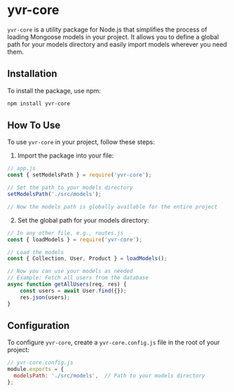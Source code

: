 # yvr-core

`yvr-core` is a utility package for Node.js that simplifies the process of loading Mongoose models in your project. It allows you to define a global path for your models directory and easily import models wherever you need them.

## Installation

To install the package, use npm:

```bash
npm install yvr-core

```
## How To Use
To use `yvr-core` in your project, follow these steps:

1. Import the package into your file:

```javascript
// app.js
const { setModelsPath } = require('yvr-core');

// Set the path to your models directory
setModelsPath('./src/models');

// Now the models path is globally available for the entire project
```

2. Set the global path for your models directory:

```javascript
// In any other file, e.g., routes.js
const { loadModels } = require('yvr-core');

// Load the models
const { Collection, User, Product } = loadModels();

// Now you can use your models as needed
// Example: Fetch all users from the database
async function getAllUsers(req, res) {
    const users = await User.find({});
    res.json(users);
}
```
## Configuration

To configure `yvr-core`, create a `yvr-core.config.js` file in the root of your project:

```javascript
// yvr-core.config.js
module.exports = {
  modelsPath: './src/models',  // Path to your models directory
};
